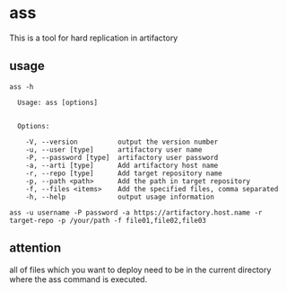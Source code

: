 # ass
This is a tool for hard replication in artifactory

## usage
```
ass -h

  Usage: ass [options]


  Options:

    -V, --version          output the version number
    -u, --user [type]      artifactory user name
    -P, --password [type]  artifactory user password
    -a, --arti [type]      Add artifactory host name
    -r, --repo [type]      Add target repository name
    -p, --path <path>      Add the path in target repository
    -f, --files <items>    Add the specified files, comma separated
    -h, --help             output usage information
```

```
ass -u username -P password -a https://artifactory.host.name -r target-repo -p /your/path -f file01,file02,file03
```

## attention
all of files which you want to deploy need to be in the current directory where the ass command is executed.
